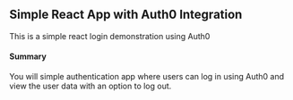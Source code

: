 ## Simple React App with Auth0 Integration
This is a simple react login demonstration using Auth0 

#### Summary
You will simple authentication app where users can log in using Auth0 and view the user data with an option to log out.




